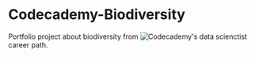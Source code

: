 # Codecademy-Biodiversity
Portfolio project about biodiversity from ![Codecademy's data scienctist](https://www.codecademy.com/learn/paths/data-science) career path.
